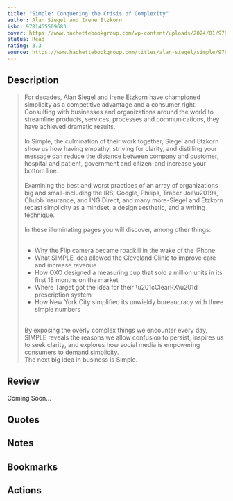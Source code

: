 ```yaml
---
title: "Simple: Conquering the Crisis of Complexity"
author: Alan Siegel and Irene Etzkorn
isbn: 9781455509683
cover: https://www.hachettebookgroup.com/wp-content/uploads/2024/01/9781455509683.jpg?resize=759,1024
status: Read
rating: 3.3
source: https://www.hachettebookgroup.com/titles/alan-siegel/simple/9781455509683/?lens=twelve
---
```


## Description

> For decades, Alan Siegel and Irene Etzkorn have championed simplicity as a competitive advantage and a consumer right. Consulting with businesses and organizations around the world to streamline products, services, processes and communications, they have achieved dramatic results.  
> <br>
> In Simple, the culmination of their work together, Siegel and Etzkorn show us how having empathy, striving for clarity, and distilling your message can reduce the distance between company and customer, hospital and patient, government and citizen-and increase your bottom line.  
> <br>
> Examining the best and worst practices of an array of organizations big and small-including the IRS, Google, Philips, Trader Joe\u2019s, Chubb Insurance, and ING Direct, and many more-Siegel and Etzkorn recast simplicity as a mindset, a design aesthetic, and a writing technique.  
> <br>
> In these illuminating pages you will discover, among other things:  
> <br>
>    - Why the Flip camera became roadkill in the wake of the iPhone
>    - What SIMPLE idea allowed the Cleveland Clinic to improve care and increase revenue
>    - How OXO designed a measuring cup that sold a million units in its first 18 months on the market
>    - Where Target got the idea for their \u201cClearRX\u201d prescription system
>    - How New York City simplified its unwieldy bureaucracy with three simple numbers
> <br>
> By exposing the overly complex things we encounter every day, SIMPLE reveals the reasons we allow confusion to persist, inspires us to seek clarity, and explores how social media is empowering consumers to demand simplicity.  
> <br>
> The next big idea in business is Simple.

## Review

Coming Soon...

## Quotes

## Notes

## Bookmarks

## Actions
